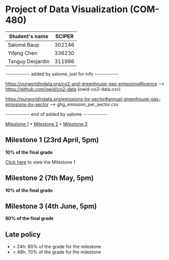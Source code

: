 # Project of Data Visualization (COM-480)

| Student's name | SCIPER |
| -------------- | ------ |
| Salomé Baup | 302146 |
| Yifeng Chen | 336230 |
| Tanguy Desjardin| 311986 |

------------ added by salome, just for info ------------  

https://ourworldindata.org/co2-and-greenhouse-gas-emissions#licence --> https://github.com/owid/co2-data (owid-co2-data.csv)

https://ourworldindata.org/emissions-by-sector#annual-greenhouse-gas-emissions-by-sector --> ghg_emission_per_sector.csv

------------ end of added by salome ------------

[Milestone 1](./Milestones/MILESTONE1.md) • [Milestone 2](#milestone-2) • [Milestone 3](#milestone-3)

## Milestone 1 (23rd April, 5pm)

**10% of the final grade**

[Click here](./Milestones/MILESTONE1.md) to view the Milestone 1

## Milestone 2 (7th May, 5pm)

**10% of the final grade**


## Milestone 3 (4th June, 5pm)

**80% of the final grade**


## Late policy

- < 24h: 80% of the grade for the milestone
- < 48h: 70% of the grade for the milestone

